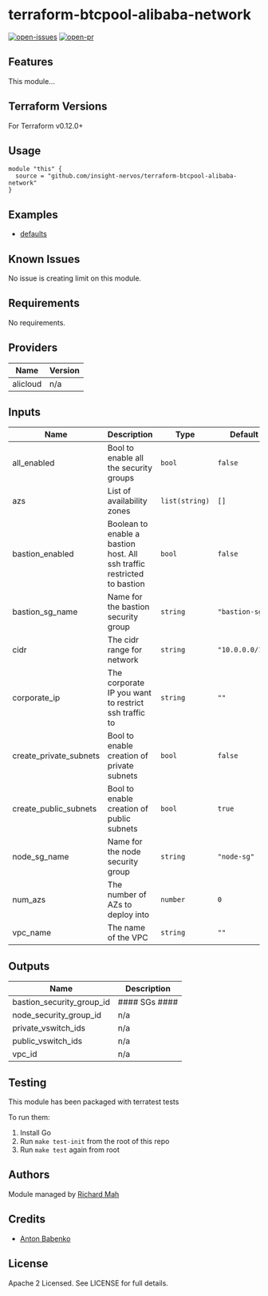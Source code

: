 # terraform-btcpool-alibaba-network

[![open-issues](https://img.shields.io/github/issues-raw/insight-nervos/terraform-btcpool-alibaba-network?style=for-the-badge)](https://github.com/insight-nervos/terraform-btcpool-alibaba-network/issues)
[![open-pr](https://img.shields.io/github/issues-pr-raw/insight-nervos/terraform-btcpool-alibaba-network?style=for-the-badge)](https://github.com/insight-nervos/terraform-btcpool-alibaba-network/pulls)

## Features

This module...

## Terraform Versions

For Terraform v0.12.0+

## Usage

```hcl
module "this" {
  source = "github.com/insight-nervos/terraform-btcpool-alibaba-network"
}
```
## Examples

- [defaults](https://github.com/insight-nervos/terraform-btcpool-alibaba-network/tree/master/examples/defaults)

## Known  Issues
No issue is creating limit on this module.

<!-- BEGINNING OF PRE-COMMIT-TERRAFORM DOCS HOOK -->
## Requirements

No requirements.

## Providers

| Name | Version |
|------|---------|
| alicloud | n/a |

## Inputs

| Name | Description | Type | Default | Required |
|------|-------------|------|---------|:--------:|
| all\_enabled | Bool to enable all the security groups | `bool` | `false` | no |
| azs | List of availability zones | `list(string)` | `[]` | no |
| bastion\_enabled | Boolean to enable a bastion host.  All ssh traffic restricted to bastion | `bool` | `false` | no |
| bastion\_sg\_name | Name for the bastion security group | `string` | `"bastion-sg"` | no |
| cidr | The cidr range for network | `string` | `"10.0.0.0/16"` | no |
| corporate\_ip | The corporate IP you want to restrict ssh traffic to | `string` | `""` | no |
| create\_private\_subnets | Bool to enable creation of private subnets | `bool` | `false` | no |
| create\_public\_subnets | Bool to enable creation of public subnets | `bool` | `true` | no |
| node\_sg\_name | Name for the node security group | `string` | `"node-sg"` | no |
| num\_azs | The number of AZs to deploy into | `number` | `0` | no |
| vpc\_name | The name of the VPC | `string` | `""` | no |

## Outputs

| Name | Description |
|------|-------------|
| bastion\_security\_group\_id | #### SGs #### |
| node\_security\_group\_id | n/a |
| private\_vswitch\_ids | n/a |
| public\_vswitch\_ids | n/a |
| vpc\_id | n/a |

<!-- END OF PRE-COMMIT-TERRAFORM DOCS HOOK -->

## Testing
This module has been packaged with terratest tests

To run them:

1. Install Go
2. Run `make test-init` from the root of this repo
3. Run `make test` again from root

## Authors

Module managed by [Richard Mah](https://github.com/shinyfoil)

## Credits

- [Anton Babenko](https://github.com/antonbabenko)

## License

Apache 2 Licensed. See LICENSE for full details.